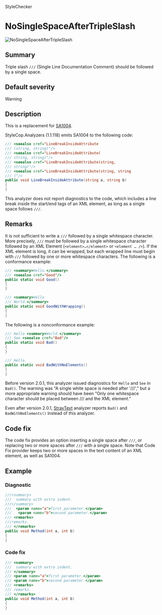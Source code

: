 <!-- markdownlint-disable MD024 MD033 MD041-->
<div class="project-logo">StyleChecker</div>
<div id="toc-level" data-values="H2,H3"></div>

# NoSingleSpaceAfterTripleSlash

<div class="horizontal-scroll">

![NoSingleSpaceAfterTripleSlash][fig-NoSingleSpaceAfterTripleSlash]

</div>

## Summary

Triple slash `///` (Single Line Documentation Comment) should be followed
by a single space.

## Default severity

Warning

## Description

This is a replacement for [SA1004][sa1004].

StyleCop.Analyzers (1.1.118) emits SA1004 to the following code:

```csharp
/// <seealso cref="LineBreakInsideAttribute
/// (string, string)"/>
/// <seealso cref="LineBreakInsideAttribute(
/// string, string)"/>
/// <seealso cref="LineBreakInsideAttribute(string,
/// string)"/>
/// <seealso cref="LineBreakInsideAttribute(string, string
/// )"/>
public void LineBreakInsideAttribute(string a, string b)
{
}
```

This analyzer does not report diagnostics to the code, which includes
a line break inside the start/end tags of an XML element,
as long as a single space follows `///`.

## Remarks

It is not sufficient to write a `///` followed by a single whitespace character.
More precisely, `///` must be followed by a single whitespace character followed
by an XML Element (`<element>…</element>` or `<element … />`). If the XML
element is long, it can be wrapped, but each wrapped line must begin with `///`
followed by one or more whitespace characters. The following is a conformance
example:

```csharp
/// <summary>Hello.</summary>
/// <seealso cref="Good"/>
public static void Good()
{
}

/// <summary>Hello
/// World.</summary>
public static void GoodWithWrapping()
{
}
```

The following is a nonconformance example:

```csharp
/// Hello <summary>World.</summary>
/// See <seealso cref="Bad"/>
public static void Bad()
{
}

/// Hello.
public static void BadWithNoElements()
{
}
```

Before version 2.0.1, this analyzer issued diagnostics for `Hello` and `See` in
`Bad()`. The warning was &ldquo;A single white space is needed after
'///',&rdquo; but a more appropriate warning should have been &ldquo;Only one
whitespace character should be placed between /// and the XML element.&rdquo;

Even after version 2.0.1, [StrayText][] analyzer reports `Bad()` and
`BadWithNoElements()` instead of this analyzer.

## Code fix

The code fix provides an option inserting a single space after `///`,
or replacing two or more spaces after `///` with a single space.
Note that Code Fix provider keeps two or more spaces in the text content
of an XML element, as well as SA1004.

## Example

### Diagnostic

```csharp
///<summary>
///  summary with extra indent.
///</summary>
///  <param name="a">first parameter.</param>
///   <param name="b">second parameter.</param>
/// <remarks>
///remarks.
/// </remarks>
public void Method(int a, int b)
{
}
```

### Code fix

```csharp
/// <summary>
///  summary with extra indent.
/// </summary>
/// <param name="a">first parameter.</param>
/// <param name="b">second parameter.</param>
/// <remarks>
/// remarks.
/// </remarks>
public void Method(int a, int b)
{
}
```

[sa1004]:
  https://github.com/DotNetAnalyzers/StyleCopAnalyzers/blob/master/documentation/SA1004.md
[fig-NoSingleSpaceAfterTripleSlash]:
  https://maroontress.github.io/StyleChecker/images/NoSingleSpaceAfterTripleSlash.png
[StrayText]: StrayText.md
